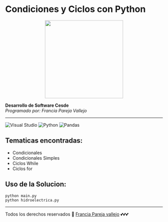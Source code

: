 # Condiciones y Ciclos con Python

<p align="center">
<img width="250" height"250" src="https://i.stack.imgur.com/jp5wj.png">
</p>

**Desarrollo de Software Cesde**  
*Programado por: Francia Pareja Vallejo*
***
![Visual Studio](https://img.shields.io/badge/Visual%20Studio-5C2D91.svg?style=for-the-badge&logo=visual-studio&logoColor=white)
![Python](https://img.shields.io/badge/python-3670A0?style=for-the-badge&logo=python&logoColor=ffdd54)
![Pandas](https://img.shields.io/badge/pandas-%23150458.svg?style=for-the-badge&logo=pandas&logoColor=white)   
## Tematicas encontradas:
* Condicionales
* Condicionales Simples
* Ciclos While
* Ciclos for   
## Uso de la Solucion:
`python main.py`   
`python hidroelectrica.py`
***
Todos los derechos reservados :poop: [Francia Pareja vallejo](http:www.google.com)
💕💕💕
